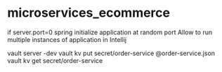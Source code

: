 # microservices_ecommerce

if server.port=0 spring initialize application at random port
Allow to run multiple instances of application in Intellij

vault server -dev
vault kv put secret/order-service @order-service.json
vault kv get secret/order-service
